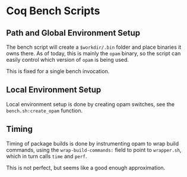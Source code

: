 # Coq Bench Scripts

## Path and Global Environment Setup

The bench script will create a `$workdir/.bin` folder and place
binaries it owns there. As of today, this is mainly the `opam` binary,
so the script can easily control which version of `opam` is being used.

This is fixed for a single bench invocation.

## Local Environment Setup

Local environment setup is done by creating opam switches, see the
`bench.sh:create_opam` function.

## Timing

Timing of package builds is done by instrumenting opam to wrap build
commands, using the `wrap-build-commands:` field to point to
`wrapper.sh`, which in turn calls `time` and `perf`.

This is not perfect, but seems like a good enough approximation.
